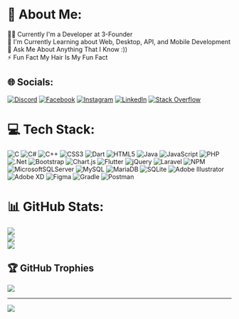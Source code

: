 # 💫 About Me:
👨‍💻 Currently I'm a Developer at 3-Founder<br>🌱 I'm Currently Learning about Web, Desktop, API, and Mobile Development<br>💬 Ask Me About Anything That I Know :))<br>⚡ Fun Fact My Hair Is My Fun Fact<br>


## 🌐 Socials:
[![Discord](https://img.shields.io/badge/Discord-%237289DA.svg?logo=discord&logoColor=white)](https://discord.gg/Asmodeus#3537) [![Facebook](https://img.shields.io/badge/Facebook-%231877F2.svg?logo=Facebook&logoColor=white)](https://facebook.com/MaulanaMalikIbrahim) [![Instagram](https://img.shields.io/badge/Instagram-%23E4405F.svg?logo=Instagram&logoColor=white)](https://instagram.com/kodoklompat666) [![LinkedIn](https://img.shields.io/badge/LinkedIn-%230077B5.svg?logo=linkedin&logoColor=white)](https://linkedin.com/in/maulana-malik-ibrahim-7b4539216) [![Stack Overflow](https://img.shields.io/badge/-Stackoverflow-FE7A16?logo=stack-overflow&logoColor=white)](https://stackoverflow.com/users/15392999) 

# 💻 Tech Stack:
![C](https://img.shields.io/badge/c-%2300599C.svg?style=flat&logo=c&logoColor=white) ![C#](https://img.shields.io/badge/c%23-%23239120.svg?style=flat&logo=c-sharp&logoColor=white) ![C++](https://img.shields.io/badge/c++-%2300599C.svg?style=flat&logo=c%2B%2B&logoColor=white) ![CSS3](https://img.shields.io/badge/css3-%231572B6.svg?style=flat&logo=css3&logoColor=white) ![Dart](https://img.shields.io/badge/dart-%230175C2.svg?style=flat&logo=dart&logoColor=white) ![HTML5](https://img.shields.io/badge/html5-%23E34F26.svg?style=flat&logo=html5&logoColor=white) ![Java](https://img.shields.io/badge/java-%23ED8B00.svg?style=flat&logo=java&logoColor=white) ![JavaScript](https://img.shields.io/badge/javascript-%23323330.svg?style=flat&logo=javascript&logoColor=%23F7DF1E) ![PHP](https://img.shields.io/badge/php-%23777BB4.svg?style=flat&logo=php&logoColor=white) ![.Net](https://img.shields.io/badge/.NET-5C2D91?style=flat&logo=.net&logoColor=white) ![Bootstrap](https://img.shields.io/badge/bootstrap-%23563D7C.svg?style=flat&logo=bootstrap&logoColor=white) ![Chart.js](https://img.shields.io/badge/chart.js-F5788D.svg?style=flat&logo=chart.js&logoColor=white) ![Flutter](https://img.shields.io/badge/Flutter-%2302569B.svg?style=flat&logo=Flutter&logoColor=white) ![jQuery](https://img.shields.io/badge/jquery-%230769AD.svg?style=flat&logo=jquery&logoColor=white) ![Laravel](https://img.shields.io/badge/laravel-%23FF2D20.svg?style=flat&logo=laravel&logoColor=white) ![NPM](https://img.shields.io/badge/NPM-%23000000.svg?style=flat&logo=npm&logoColor=white) ![MicrosoftSQLServer](https://img.shields.io/badge/Microsoft%20SQL%20Sever-CC2927?style=flat&logo=microsoft%20sql%20server&logoColor=white) ![MySQL](https://img.shields.io/badge/mysql-%2300f.svg?style=flat&logo=mysql&logoColor=white) ![MariaDB](https://img.shields.io/badge/MariaDB-003545?style=flat&logo=mariadb&logoColor=white) ![SQLite](https://img.shields.io/badge/sqlite-%2307405e.svg?style=flat&logo=sqlite&logoColor=white) ![Adobe Illustrator](https://img.shields.io/badge/adobeillustrator-%23FF9A00.svg?style=flat&logo=adobeillustrator&logoColor=white) ![Adobe XD](https://img.shields.io/badge/Adobe%20XD-470137?style=flat&logo=Adobe%20XD&logoColor=#FF61F6) 	![Figma](https://img.shields.io/badge/figma-%23F24E1E.svg?style=flat&logo=figma&logoColor=white) ![Gradle](https://img.shields.io/badge/Gradle-02303A.svg?style=flat&logo=Gradle&logoColor=white) ![Postman](https://img.shields.io/badge/Postman-FF6C37?style=flat&logo=postman&logoColor=white)
# 📊 GitHub Stats:
![](https://github-readme-stats.vercel.app/api?username=LuciferLovesMe&theme=dracula&hide_border=false&include_all_commits=true&count_private=true)<br/>
![](https://github-readme-streak-stats.herokuapp.com/?user=LuciferLovesMe&theme=dracula&hide_border=false)<br/>
![](https://github-readme-stats.vercel.app/api/top-langs/?username=LuciferLovesMe&theme=dracula&hide_border=false&include_all_commits=true&count_private=true&layout=compact)

## 🏆 GitHub Trophies
![](https://github-profile-trophy.vercel.app/?username=LuciferLovesMe&theme=dracula&no-frame=false&no-bg=false&margin-w=4)

---
[![](https://visitcount.itsvg.in/api?id=LuciferLovesMe&icon=0&color=6)](https://visitcount.itsvg.in)

<!-- Proudly created with GPRM ( https://gprm.itsvg.in ) -->